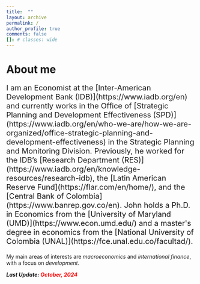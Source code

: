 ```yaml
---
title:  ""
layout: archive
permalink: /
author_profile: true
comments: false
[]: # classes: wide
---
```

# About me

<p style="font-size: 20px;"> I am an Economist at the [Inter-American Development Bank (IDB)](https://www.iadb.org/en) and currently works in the Office of [Strategic Planning and Development Effectiveness (SPD)](https://www.iadb.org/en/who-we-are/how-we-are-organized/office-strategic-planning-and-development-effectiveness) in the Strategic Planning and Monitoring Division. Previously, he worked for the IDB’s [Research Department (RES)](https://www.iadb.org/en/knowledge-resources/research-idb), the [Latin American Reserve Fund](https://flar.com/en/home/), and the [Central Bank of Colombia](https://www.banrep.gov.co/en). John holds a Ph.D. in Economics from the [University of Maryland (UMD)](https://www.econ.umd.edu/) and a master's degree in economics from the [National University of Colombia (UNAL)](https://fce.unal.edu.co/facultad/). </p>

My main areas of interests are <i>macroeconomics</i> and <i>international finance</i>, with a focus on <i>development</i>.

<p style="font-size:14px; font-weight:bold; font-style:italic;">
 Last Update: 
  <span style="color: #ff0000">October, 2024 </span>
</p>

<!-- <p style="font-size:14px; font-weight:bold; font-style:italic;">
  Enter the competition by 
  <span style="color: #ff0000">January 30, 2011</span>
  and you could win up to $$$$ — including amazing 
  <span style="color: #0000a0">summer</span> 
  trips!
</p> 
-->


